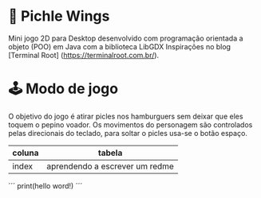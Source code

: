 # 🥒 Pichle Wings 
Mini jogo 2D para Desktop desenvolvido com programação orientada a objeto (POO) em Java com a biblioteca LibGDX
Inspirações no blog [Terminal Root] (https://terminalroot.com.br/).

# 🕹️ Modo de jogo 
O objetivo do jogo é atirar picles nos hamburguers sem deixar que eles toquem o pepino voador.
Os movimentos do personagem são controlados pelas direcionais do teclado, para soltar o picles usa-se o botão espaço.

|coluna|tabela|
|------|------|
|index|aprendendo a escrever um redme|

´´´
print(hello word!)
´´´
